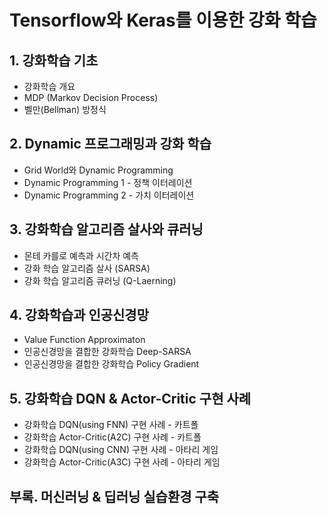 # Tensorflow와 Keras를 이용한 강화 학습
## 1. 강화학습 기초  
* 강화학습 개요
* MDP (Markov Decision Process)
* 벨만(Bellman) 방정식
## 2. Dynamic 프로그래밍과 강화 학습 
* Grid World와 Dynamic Programming
* Dynamic Programming 1 - 정책 이터레이션
* Dynamic Programming 2 - 가치 이터레이션
## 3. 강화학습 알고리즘 살사와 큐러닝
* 몬테 카를로 예측과 시간차 예측
* 강화 학습 알고리즘 살사 (SARSA)
* 강화 학습 알고리즘 큐러닝 (Q-Laerning)
## 4. 강화학습과 인공신경망 
* Value Function Approximaton
* 인공신경망을 결합한 강화학습 Deep-SARSA
* 인공신경망을 결합한 강화학습 Policy Gradient
## 5. 강화학습 DQN &  Actor-Critic 구현 사례
* 강화학습 DQN(using FNN) 구현 사례 - 카트폴
* 강화학습 Actor-Critic(A2C) 구현 사례 - 카트폴
* 강화학습 DQN(using CNN) 구현 사례 - 아타리 게임
* 강화학습 Actor-Critic(A3C) 구현 사례 - 아타리 게임
## 부록. 머신러닝 & 딥러닝 실습환경 구축
